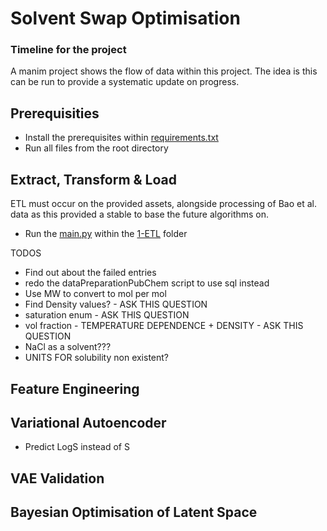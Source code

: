 # Solvent Swap Optimisation

### Timeline for the project

A manim project shows the flow of data within this project. The idea is this can be run to provide a systematic update on progress.

## Prerequisities 
- Install the prerequisites within [requirements.txt](requirements.txt)
- Run all files from the root directory

## Extract, Transform & Load

ETL must occur on the provided assets, alongside processing of Bao et al. data as this provided a stable to base the future algorithms on. 

- Run the [main.py](src/1-ETL/main.py) within the [1-ETL](src/1-ETL/) folder

TODOS
- Find out about the failed entries
- redo the dataPreparationPubChem script to use sql instead
- Use MW to convert to mol per mol
- Find Density values? - ASK THIS QUESTION
- saturation enum - ASK THIS QUESTION
- vol fraction - TEMPERATURE DEPENDENCE + DENSITY - ASK THIS QUESTION
- NaCl as a solvent??? 
- UNITS FOR solubility non existent?


## Feature Engineering

## Variational Autoencoder

- Predict LogS instead of S

## VAE Validation

## Bayesian Optimisation of Latent Space
